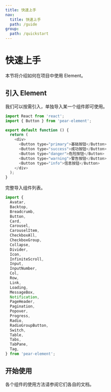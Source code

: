 ```yaml
---
title: 快速上手
nav:
  title: 快速上手
  path: /guide
group:
  path: /quickstart
---
```


# 快速上手

本节将介绍如何在项目中使用 Element。

## 引入 Element

我们可以按需引入，单独导入某一个组件即可使用。

```js
import React from 'react';
import { Button } from 'pear-element';

export default function () {
  return (
    <div>
      <Button type="primary">基础按钮</Button>
      <Button type="success">成功按钮</Button>
      <Button type="danger">危险按钮</Button>
      <Button type="warning">警告按钮</Button>
      <Button type="info">信息按钮</Button>
    </div>
  );
}
```

完整导入组件列表。

```js
import {
  Avatar,
  Backtop,
  Breadcrumb,
  Button,
  Card,
  Carousel,
  CarouselItem,
  CheckboxAll,
  CheckboxGroup,
  Collapse,
  Divider,
  Icon,
  InfiniteScroll,
  Input,
  InputNumber,
  Col,
  Row,
  Link,
  Loading,
  MessageBox,
  Notification,
  PageHeader,
  Pagination,
  Popover,
  Progress,
  Radio,
  RadioGroupButton,
  Switch,
  Table,
  Tabs,
  TabPane,
  Tag,
} from 'pear-element';
```

## 开始使用

各个组件的使用方法请参阅它们各自的文档。
